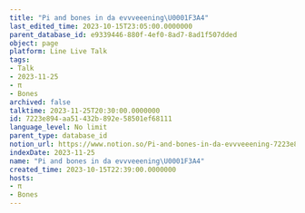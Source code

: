 ```yaml
---
title: "Pi and bones in da evvveeening\U0001F3A4"
last_edited_time: 2023-10-15T23:05:00.0000000
parent_database_id: e9339446-880f-4ef0-8ad7-8ad1f507dded
object: page
platform: Line Live Talk
tags:
- Talk
- 2023-11-25
- π
- Bones
archived: false
talktime: 2023-11-25T20:30:00.0000000
id: 7223e894-aa51-432b-892e-58501ef68111
language_level: No limit
parent_type: database_id
notion_url: https://www.notion.so/Pi-and-bones-in-da-evvveeening-7223e894aa51432b892e58501ef68111
indexDate: 2023-11-25
name: "Pi and bones in da evvveeening\U0001F3A4"
created_time: 2023-10-15T22:39:00.0000000
hosts:
- π
- Bones
---
```



   
   
   
   

   
























